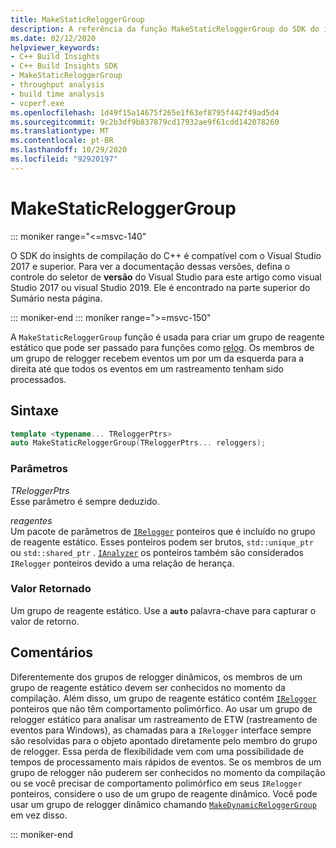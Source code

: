 ```yaml
---
title: MakeStaticReloggerGroup
description: A referência da função MakeStaticReloggerGroup do SDK do insights de compilação do C++.
ms.date: 02/12/2020
helpviewer_keywords:
- C++ Build Insights
- C++ Build Insights SDK
- MakeStaticReloggerGroup
- throughput analysis
- build time analysis
- vcperf.exe
ms.openlocfilehash: 1d49f15a14675f265e1f63ef8795f442f49ad5d4
ms.sourcegitcommit: 9c2b3df9b837879cd17932ae9f61cdd142078260
ms.translationtype: MT
ms.contentlocale: pt-BR
ms.lasthandoff: 10/29/2020
ms.locfileid: "92920197"
---
```

# <a name="makestaticreloggergroup"></a>MakeStaticReloggerGroup

::: moniker range="<=msvc-140"

O SDK do insights de compilação do C++ é compatível com o Visual Studio 2017 e superior. Para ver a documentação dessas versões, defina o controle do seletor de **versão** do Visual Studio para este artigo como visual Studio 2017 ou visual Studio 2019. Ele é encontrado na parte superior do Sumário nesta página.

::: moniker-end
::: moniker range=">=msvc-150"

A `MakeStaticReloggerGroup` função é usada para criar um grupo de reagente estático que pode ser passado para funções como [relog](relog.md). Os membros de um grupo de relogger recebem eventos um por um da esquerda para a direita até que todos os eventos em um rastreamento tenham sido processados.

## <a name="syntax"></a>Sintaxe

```cpp
template <typename... TReloggerPtrs>
auto MakeStaticReloggerGroup(TReloggerPtrs... reloggers);
```

### <a name="parameters"></a>Parâmetros

*TReloggerPtrs*\
Esse parâmetro é sempre deduzido.

*reagentes*\
Um pacote de parâmetros de [`IRelogger`](../other-types/irelogger-class.md) ponteiros que é incluído no grupo de reagente estático. Esses ponteiros podem ser brutos, `std::unique_ptr` ou `std::shared_ptr` . [`IAnalyzer`](../other-types/ianalyzer-class.md) os ponteiros também são considerados `IRelogger` ponteiros devido a uma relação de herança.

### <a name="return-value"></a>Valor Retornado

Um grupo de reagente estático. Use a **`auto`** palavra-chave para capturar o valor de retorno.

## <a name="remarks"></a>Comentários

Diferentemente dos grupos de relogger dinâmicos, os membros de um grupo de reagente estático devem ser conhecidos no momento da compilação. Além disso, um grupo de reagente estático contém [`IRelogger`](../other-types/irelogger-class.md) ponteiros que não têm comportamento polimórfico. Ao usar um grupo de relogger estático para analisar um rastreamento de ETW (rastreamento de eventos para Windows), as chamadas para a `IRelogger` interface sempre são resolvidas para o objeto apontado diretamente pelo membro do grupo de relogger. Essa perda de flexibilidade vem com uma possibilidade de tempos de processamento mais rápidos de eventos. Se os membros de um grupo de relogger não puderem ser conhecidos no momento da compilação ou se você precisar de comportamento polimórfico em seus `IRelogger` ponteiros, considere o uso de um grupo de reagente dinâmico. Você pode usar um grupo de relogger dinâmico chamando [`MakeDynamicReloggerGroup`](make-dynamic-relogger-group.md) em vez disso.

::: moniker-end
